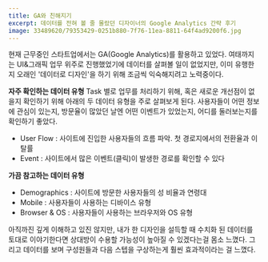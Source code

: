 ```yaml
---
title: GA와 친해지기
excerpt: 데이터를 전혀 볼 줄 몰랐던 디자이너의 Google Analytics 간략 후기
image: 33489620/79353429-0251b880-7f76-11ea-8811-64f4ad9200f6.jpg
---
```


현재 근무중인 스타트업에서는 GA(Google Analytics)를 활용하고 있었다.
여태까지는 UI&그래픽 업무 위주로 진행했었기에 데이터를 살펴볼 일이 없었지만,
이미 유행한지 오래인 '데이터로 디자인'을 하기 위해 조금씩 익숙해지려고 노력중이다.

<b>자주 확인하는 데이터 유형</b>
Task 별로 업무를 처리하기 위해, 혹은 새로운 개선점이 없을지 확인하기 위해 아래의 두 데이터 유형을 주로 살펴보게 된다.
사용자들이 어떤 정보에 관심이 있는지, 방문율이 많았던 날엔 어떤 이벤트가 있었는지, 어디를 둘러보는지를 확인하기 좋았다.

- User Flow : 사이트에 진입한 사용자들의 흐름 파악. 첫 경로지에서의 전환율과 이탈률
- Event : 사이트에서 많은 이벤트(클릭)이 발생한 경로를 확인할 수 있다

<b>가끔 참고하는 데이터 유형</b>
- Demographics : 사이트에 방문한 사용자들의 성 비율과 연령대
- Mobile : 사용자들이 사용하는 디바이스 유형
- Browser & OS : 사용자들이 사용하는 브라우저와 OS 유형

아직까진 깊게 이해하고 있진 않지만, 내가 한 디자인을 설득할 때 수치화 된 데이터를 토대로 이야기한다면 상대방이 수용할 가능성이 높아질 수 있겠다는걸 몸소 느꼈다.
그리고 데이터를 보며 구성원들과 다음 스텝을 구상하는게 훨씬 효과적이라는 걸 느꼈다.
